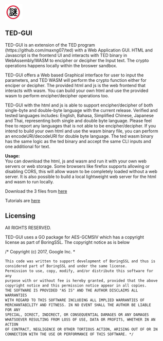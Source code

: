 <img src="https://github.com/maxng07/ted/blob/master/mi.png">
<h2> TED-GUI </h2>
TED-GUI is an extension of the TED program (https://github.com/maxng07/ted) with a Web Application GUI. HTML and Javascript is the frontend UI and interacts with TED binary in WebAssembly/WASM to encipher or decipher the Input text. The crypto operations happens locally within the broswer sandbox.

TED-GUI offers a Web based Graphical interface for user to input the parameters, and TED WASM will perform the crypto function either for enciper or decipher. The provided html and js is the web frontend that interacts with wasm. You can build your own html and use the provided wasm to perform encipher/decipher operations too.

TED-GUI with the html and js is able to support encipher/decipher of both single-byte and double-byte language with the current release. Verified and tested languages includes: English, Bahasa, Simplified Chinese, Japanese and Thai, representing both single and double byte language. Please feel free to report any languages that is not able to be encipher/decipher. If you intend to build your own html and use the wasm binary file, you can perform an encodeURI/decodeURI for double byte language. The ted wasm binary has the same logic as the ted binary and accept the same CLI inputs and one additional for text.

<b>Usage: </b></br>
You can download the html, js and wasm and run it with your own web servers or web storage. Some browsers like firefox supports allowing or disabling CORS, this will allow wasm to be completely loaded without a web server. It is also possible to build a local lightweight web server for the html and wasm to run locally.

Download the 3 files from <a href="https://github.com/maxng07/ted-gui/releases"> here </a><br>
<p>
  Tutorials are <a href="https://github.com/maxng07/ted-gui/tree/master/graphics"> here </a>
<p>
<h2>Licensing </h2>
All RIGHTS RESERVED.

TED-GUI uses a GO package for AES-GCMSIV which has a copyright license as part of BoringSSL. The copyright notice as is below

/* Copyright (c) 2017, Google Inc. *

    This code was written to support development of BoringSSL and thus is
    considered part of BoringSSL and under the same license.
    Permission to use, copy, modify, and/or distribute this software for any
    purpose with or without fee is hereby granted, provided that the above
    copyright notice and this permission notice appear in all copies.
    THE SOFTWARE IS PROVIDED "AS IS" AND THE AUTHOR DISCLAIMS ALL WARRANTIES
    WITH REGARD TO THIS SOFTWARE INCLUDING ALL IMPLIED WARRANTIES OF
    MERCHANTABILITY AND FITNESS. IN NO EVENT SHALL THE AUTHOR BE LIABLE FOR ANY
    SPECIAL, DIRECT, INDIRECT, OR CONSEQUENTIAL DAMAGES OR ANY DAMAGES
    WHATSOEVER RESULTING FROM LOSS OF USE, DATA OR PROFITS, WHETHER IN AN ACTION
    OF CONTRACT, NEGLIGENCE OR OTHER TORTIOUS ACTION, ARISING OUT OF OR IN
    CONNECTION WITH THE USE OR PERFORMANCE OF THIS SOFTWARE. */
